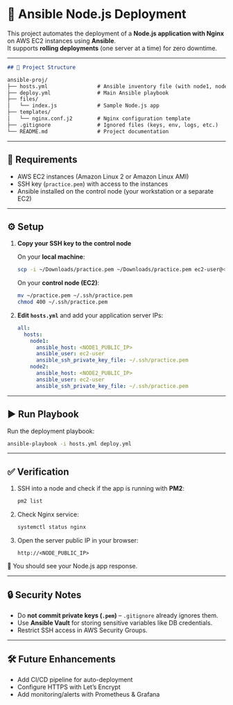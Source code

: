 # 🚀 Ansible Node.js Deployment

This project automates the deployment of a **Node.js application with Nginx** on AWS EC2 instances using **Ansible**.  
It supports **rolling deployments** (one server at a time) for zero downtime.


---
````markdown
## 📂 Project Structure

ansible-proj/
├── hosts.yml                # Ansible inventory file (with node1, node2)
├── deploy.yml               # Main Ansible playbook
├── files/
│   └── index.js             # Sample Node.js app
├── templates/
│   └── nginx.conf.j2        # Nginx configuration template
├── .gitignore               # Ignored files (keys, env, logs, etc.)
└── README.md                # Project documentation
````

---

## 🔑 Requirements

* AWS EC2 instances (Amazon Linux 2 or Amazon Linux AMI)
* SSH key (`practice.pem`) with access to the instances
* Ansible installed on the control node (your workstation or a separate EC2)

---

## ⚙️ Setup

1. **Copy your SSH key to the control node**

   On your **local machine**:

   ```bash
   scp -i ~/Downloads/practice.pem ~/Downloads/practice.pem ec2-user@<CONTROL_NODE_IP>:/home/ec2-user/
   ```

   On your **control node (EC2)**:

   ```bash
   mv ~/practice.pem ~/.ssh/practice.pem
   chmod 400 ~/.ssh/practice.pem
   ```

2. **Edit `hosts.yml`** and add your application server IPs:

   ```yaml
   all:
     hosts:
       node1:
         ansible_host: <NODE1_PUBLIC_IP>
         ansible_user: ec2-user
         ansible_ssh_private_key_file: ~/.ssh/practice.pem
       node2:
         ansible_host: <NODE2_PUBLIC_IP>
         ansible_user: ec2-user
         ansible_ssh_private_key_file: ~/.ssh/practice.pem
   ```

---

## ▶️ Run Playbook

Run the deployment playbook:

```bash
ansible-playbook -i hosts.yml deploy.yml
```

---

## ✅ Verification

1. SSH into a node and check if the app is running with **PM2**:

   ```bash
   pm2 list
   ```

2. Check Nginx service:

   ```bash
   systemctl status nginx
   ```

3. Open the server public IP in your browser:

   ```
   http://<NODE_PUBLIC_IP>
   ```

🎉 You should see your Node.js app response.

---

## 🔒 Security Notes

* Do **not commit private keys (`.pem`)** – `.gitignore` already ignores them.
* Use **Ansible Vault** for storing sensitive variables like DB credentials.
* Restrict SSH access in AWS Security Groups.

---

## 🛠 Future Enhancements

* Add CI/CD pipeline for auto-deployment
* Configure HTTPS with Let’s Encrypt
* Add monitoring/alerts with Prometheus & Grafana
